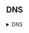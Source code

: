 
## DNS
<details>
  <summary>DNS</summary>
  
This is the hidden content that will be revealed when you click the summary.
You can include any Markdown here, such as:
- a bullet point
- **bold text**
- `inline code`

## DHCP
<details>
  <summary>DHCP</summary>
  
This is the hidden content that will be revealed when you click the summary.
You can include any Markdown here, such as:
- a bullet point
- **bold text**
- `inline code`

## Apache
<details>
  <summary>Apache</summary>
  
This is the hidden content that will be revealed when you click the summary.
You can include any Markdown here, such as:
- a bullet point
- **bold text**
- `inline code`

<details>
  <summary>Nginx</summary>
  
This is the hidden content that will be revealed when you click the summary.
You can include any Markdown here, such as:
- a bullet point
- **bold text**
- `inline code`

